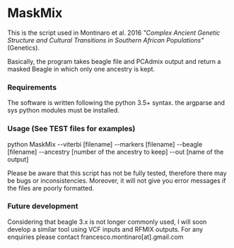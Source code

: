 # MaskMix

This is the script used in Montinaro et al. 2016 *"Complex Ancient Genetic Structure and Cultural Transitions in Southern African Populations"* (Genetics).

Basically, the program takes beagle file and PCAdmix output and return a masked Beagle in which only one ancestry is kept.

### Requirements
The software is written following the python 3.5+ syntax.
the argparse and sys python modules must be installed.

### Usage (See TEST files for examples)
python MaskMix --viterbi [filename] --markers [filename] --beagle [filename] --ancestry [number of the ancestry to keep] --out [name of the output]


Please be aware that this script has not be fully tested, therefore there may be bugs or inconsistencies. Moreover, it will not give you error messages if the files are poorly formatted.

### Future development

Considering that beagle 3.x is not longer commonly used, I will soon develop a similar tool using VCF inputs and RFMIX outputs. For any enquiries please contact francesco.montinaro[at].gmail.com  
